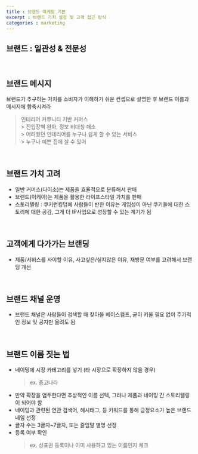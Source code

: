 ```yaml
---
title : 브랜드 마케팅 기본
excerpt : 브랜드 가치 설정 및 고객 접근 방식
categories : marketing
---
```


## 브랜드 : 일관성 & 전문성

<br>

## 브랜드 메시지
브랜드가 추구하는 가치를 소비자가 이해하기 쉬운 컨셉으로 설명한 후 브랜드 이름과 메시지에 함축시켜라  
> 인테리어 커뮤니티 기반 커머스  
\> 진입장벽 완화, 정보 비대칭 해소  
\> 어려웠던 인테리어를 누구나 쉽게 할 수 있는 서비스  
\> 누구나 예쁜 집에 살 수 있어

<br>

## 브랜드 가치 고려
- 일반 커머스(다이소)는 제품을 효율적으로 분류해서 판매  
- 브랜드(이케아)는 제품을 활용한 라이프스타일 가치를 판매
- 스토리텔링 : 쿠키런킹덤에 사람들이 반한 이유는 게임성이 아닌 쿠키들에 대한 스토리에 대한 공감, 그게 더 IP사업으로 성장할 수 있는 계기가 됨

<br>

## 고객에게 다가가는 브랜딩
- 제품/서비스를 사야할 이유, 사고싶은/싶지않은 이유, 재방문 여부를 고려해서 브랜딩 개선

<br>

## 브랜드 채널 운영
- 브랜드 채널은 사람들이 검색할 때 찾아올 베이스캠프, 굳이 키울 필요 없이 주기적인 정보 및 공지만 올려도 됨

<br>

## 브랜드 이름 짓는 법
- 네이밍에 시장 카테고리를 넣기 (타 시장으로 확장하지 않을 경우) 
  > ex. 중고나라
- 만약 확장을 염두한다면 추상적인 이름 선택, 그러나 제품과 네이밍 간 스토리텔링이 되어야 함
- 네이밍과 관련된 연관 검색어, 해시태그, 등 키워드를 통해 긍정요소가 높은 브랜드 네임 선정
- 글자 수는 3글자~7글자, 또는 줄임말 별명 선정
- 등록 여부 확인 
  > ex. 상표권 등록이나 이미 사용하고 있는 이름인지 체크

<br>
